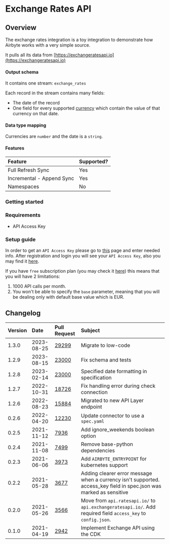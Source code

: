 # Exchange Rates API

## Overview

The exchange rates integration is a toy integration to demonstrate how Airbyte works with a very simple source.

It pulls all its data from [https://exchangeratesapi.io](https://exchangeratesapi.io)

#### Output schema

It contains one stream: `exchange_rates`

Each record in the stream contains many fields:

- The date of the record
- One field for every supported [currency](https://www.ecb.europa.eu/stats/policy_and_exchange_rates/euro_reference_exchange_rates/html/index.en.html) which contain the value of that currency on that date.

#### Data type mapping

Currencies are `number` and the date is a `string`.

#### Features

| Feature                   | Supported? |
| :------------------------ | :--------- |
| Full Refresh Sync         | Yes        |
| Incremental - Append Sync | Yes        |
| Namespaces                | No         |

### Getting started

### Requirements

- API Access Key

### Setup guide

In order to get an `API Access Key` please go to [this](https://manage.exchangeratesapi.io/signup/free) page and enter needed info. After registration and login you will see your `API Access Key`, also you may find it [here](https://manage.exchangeratesapi.io/dashboard).

If you have `free` subscription plan \(you may check it [here](https://manage.exchangeratesapi.io/plan)\) this means that you will have 2 limitations:

1. 1000 API calls per month.
2. You won't be able to specify the `base` parameter, meaning that you will be dealing only with default base value which is EUR.

## Changelog

| Version | Date       | Pull Request                                             | Subject                                                                                                             |
| :------ | :--------- | :------------------------------------------------------- | :------------------------------------------------------------------------------------------------------------------ |
| 1.3.0   | 2023-08-25 | [29299](https://github.com/airbytehq/airbyte/pull/29299) | Migrate to low-code |
| 1.2.9   | 2023-08-15 | [23000](https://github.com/airbytehq/airbyte/pull/23000) | Fix schema and tests  |
| 1.2.8   | 2023-02-14 | [23000](https://github.com/airbytehq/airbyte/pull/23000) | Specified date formatting in specification                                                                          |
| 1.2.7   | 2022-10-31 | [18726](https://github.com/airbytehq/airbyte/pull/18726) | Fix handling error during check connection                                                                          |
| 1.2.6   | 2022-08-23 | [15884](https://github.com/airbytehq/airbyte/pull/15884) | Migrated to new API Layer endpoint                                                                                  |
| 0.2.6   | 2022-04-20 | [12230](https://github.com/airbytehq/airbyte/pull/12230) | Update connector to use a `spec.yaml`                                                                               |
| 0.2.5   | 2021-11-12 | [7936](https://github.com/airbytehq/airbyte/pull/7936)   | Add ignore_weekends boolean option                                                                                  |
| 0.2.4   | 2021-11-08 | [7499](https://github.com/airbytehq/airbyte/pull/7499)   | Remove base-python dependencies                                                                                     |
| 0.2.3   | 2021-06-06 | [3973](https://github.com/airbytehq/airbyte/pull/3973)   | Add `AIRBYTE_ENTRYPOINT` for kubernetes support                                                                     |
| 0.2.2   | 2021-05-28 | [3677](https://github.com/airbytehq/airbyte/pull/3677)   | Adding clearer error message when a currency isn't supported. access_key field in spec.json was marked as sensitive |
| 0.2.0   | 2021-05-26 | [3566](https://github.com/airbytehq/airbyte/pull/3566)   | Move from `api.ratesapi.io/` to `api.exchangeratesapi.io/`. Add required field `access_key` to `config.json`.       |
| 0.1.0   | 2021-04-19 | [2942](https://github.com/airbytehq/airbyte/pull/2942)   | Implement Exchange API using the CDK                                                                                |

